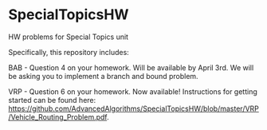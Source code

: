 # SpecialTopicsHW
HW problems for Special Topics unit

Specifically, this repository includes:

BAB - Question 4 on your homework. Will be available by April 3rd. We will be asking you to implement a branch and bound problem.

VRP - Question 6 on your homework. Now available! Instructions for getting started can be found here: https://github.com/AdvancedAlgorithms/SpecialTopicsHW/blob/master/VRP/Vehicle_Routing_Problem.pdf.
